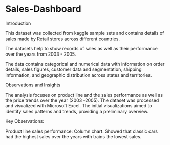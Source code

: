 # Sales-Dashboard
Introduction

This dataset was collected from kaggle sample sets and contains details of sales made by Retail stores across different countries.

The datasets help to show records of sales as well as their performance over the years from 2003 - 2005.

The data contains categorical and numerical data with information on order details, sales figures, customer data and segmentation, shipping information, and geographic distribution across states and territories.

Observations and Insights

The analysis focuses on product line and the sales performance as well as the price trends over the year (2003 -2005). The dataset was processed and visualized with Microsoft Excel. The initial visualizations aimed to identify sales patterns and trends, providing a preliminary overview.

Key Observations:

Product line sales performance:
Column chart: Showed that classic cars had the highest sales over the years with trains the lowest sales.
